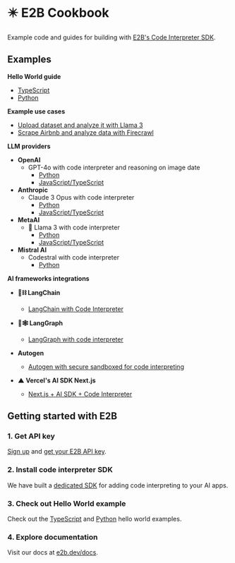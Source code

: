 # ✴️ E2B Cookbook
Example code and guides for building with [E2B's Code Interpreter SDK](https://github.com/e2b-dev/code-interpreter).

## Examples

**Hello World guide**
- [TypeScript](https://github.com/e2b-dev/e2b-cookbook/tree/main/examples/hello-world-js)
- [Python](https://github.com/e2b-dev/e2b-cookbook/tree/main/examples/hello-world-python)

**Example use cases**
  - [Upload dataset and analyze it with Llama 3](https://github.com/e2b-dev/e2b-cookbook/tree/main/examples/upload-dataset-code-interpreter)
  - [Scrape Airbnb and analyze data with Firecrawl](https://github.com/e2b-dev/e2b-cookbook/tree/main/examples/scrape-and-analyze-airbnb-data-with-firecrawl)

**LLM providers**
  - **OpenAI**
    - GPT-4o with code interpreter and reasoning on image date
      - [Python](https://github.com/e2b-dev/e2b-cookbook/blob/main/examples/gpt-4o-code-interpreter/gpt_4o.ipynb)
      - [JavaScript/TypeScript](https://github.com/e2b-dev/e2b-cookbook/tree/main/examples/gpt-4o-code-interpreter-js)
  - **Anthropic**
    - Claude 3 Opus with code interpreter
      - [Python](https://github.com/e2b-dev/e2b-cookbook/tree/main/examples/claude-code-interpreter-python)
      - [JavaScript/TypeScript](https://github.com/e2b-dev/e2b-cookbook/tree/main/examples/claude-code-interpreter-js)
  - **MetaAI**
    - 🦙 Llama 3 with code interpreter
      - [Python](https://github.com/e2b-dev/e2b-cookbook/tree/main/examples/llama-3-code-interpreter-python)
      - [JavaScript/TypeScript](https://github.com/e2b-dev/e2b-cookbook/tree/main/examples/llama-3-code-interpreter-js)
  - **Mistral AI**
    - Codestral with code interpreter
      - [Python](https://github.com/e2b-dev/e2b-cookbook/tree/main/examples/codestral-code-interpreter-python)

**AI frameworks integrations**
  - **🦜⛓️ LangChain**
    - [LangChain with Code Interpreter](https://github.com/e2b-dev/e2b-cookbook/tree/main/examples/langchain-python)

  - **🦜🕸️ LangGraph**
    - [LangGraph with code interpreter](https://github.com/e2b-dev/e2b-cookbook/tree/main/examples/langgraph-python)

  - **Autogen**
    - [Autogen with secure sandboxed for code interpreting](https://github.com/e2b-dev/e2b-cookbook/tree/main/examples/e2b_autogen)

  - **▲ Vercel's AI SDK Next.js**
    - [Next.js + AI SDK + Code Interpreter](https://github.com/e2b-dev/e2b-cookbook/tree/main/examples/nextjs-code-interpreter)


## Getting started with E2B

### 1. Get API key
[Sign up](https://e2b.dev/docs/sign-in?view=sign-up) and [get your E2B API key](https://e2b.dev/docs/getting-started/api-key).

### 2. Install code interpreter SDK
We have built a [dedicated SDK](https://github.com/e2b-dev/code-interpreter) for adding code interpreting to your AI apps.

### 3. Check out Hello World example
Check out the [TypeScript](https://github.com/e2b-dev/e2b-cookbook/tree/main/examples/hello-world-js) and [Python](https://github.com/e2b-dev/e2b-cookbook/tree/main/examples/hello-world-python) hello world examples.

### 4. Explore documentation
Visit our docs at [e2b.dev/docs](https://e2b.dev/docs).

